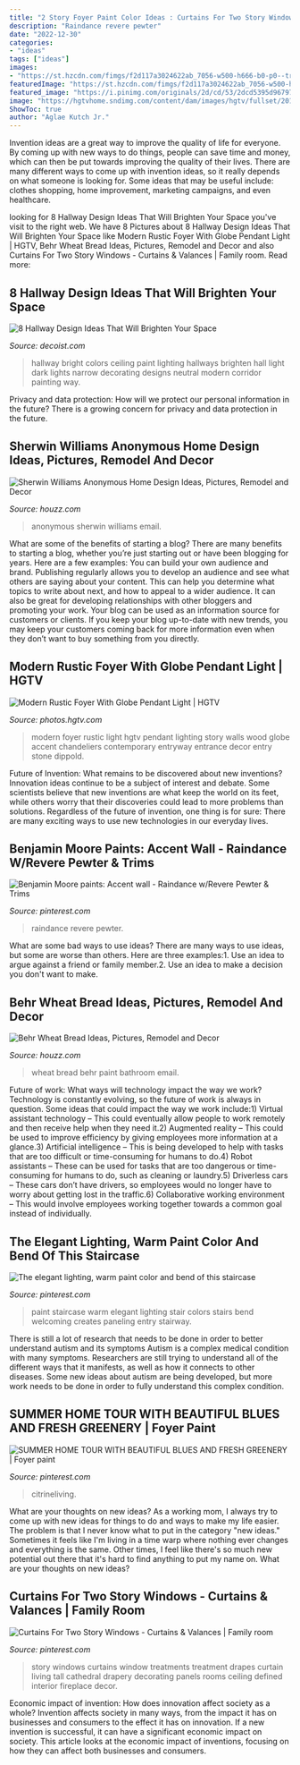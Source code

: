 ```yaml
---
title: "2 Story Foyer Paint Color Ideas : Curtains For Two Story Windows"
description: "Raindance revere pewter"
date: "2022-12-30"
categories:
- "ideas"
tags: ["ideas"]
images:
- "https://st.hzcdn.com/fimgs/f2d117a3024622ab_7056-w500-h666-b0-p0--traditional-bathroom.jpg"
featuredImage: "https://st.hzcdn.com/fimgs/f2d117a3024622ab_7056-w500-h666-b0-p0--traditional-bathroom.jpg"
featured_image: "https://i.pinimg.com/originals/2d/cd/53/2dcd5395d967973c7f2018430243cf96.jpg"
image: "https://hgtvhome.sndimg.com/content/dam/images/hgtv/fullset/2015/4/14/3/Sarah-Dippold_Keck-Keck-Modern-Ranch-Renovation_16.jpg.rend.hgtvcom.616.924.suffix/1429040279058.jpeg"
ShowToc: true
author: "Aglae Kutch Jr."
---
```



Invention ideas are a great way to improve the quality of life for everyone. By coming up with new ways to do things, people can save time and money, which can then be put towards improving the quality of their lives. There are many different ways to come up with invention ideas, so it really depends on what someone is looking for. Some ideas that may be useful include: clothes shopping, home improvement, marketing campaigns, and even healthcare.

	

		
looking for 8 Hallway Design Ideas That Will Brighten Your Space you've visit to the right web. We have 8 Pictures about 8 Hallway Design Ideas That Will Brighten Your Space like Modern Rustic Foyer With Globe Pendant Light | HGTV, Behr Wheat Bread Ideas, Pictures, Remodel and Decor and also Curtains For Two Story Windows - Curtains &amp; Valances | Family room. Read more:
		
    
## 8 Hallway Design Ideas That Will Brighten Your Space

<img loading=lazy src="http://cdn.decoist.com/wp-content/uploads/2012/07/bright-hallway-with-neutral-colors.jpg" onerror="this.onerror=null;this.src='https://tse3.mm.bing.net/th?id=OIP.sa010POWzP6k5v0Hjq7b7gHaLH&amp;pid=15.1';" alt="8 Hallway Design Ideas That Will Brighten Your Space">

_Source: decoist.com_

>hallway bright colors ceiling paint lighting hallways brighten hall light dark lights narrow decorating designs neutral modern corridor painting way. 

	

Privacy and data protection: How will we protect our personal information in the future?
There is a growing concern for privacy and data protection in the future.

    
## Sherwin Williams Anonymous Home Design Ideas, Pictures, Remodel And Decor

<img loading=lazy src="http://st.hzcdn.com/fimgs/ea41ff4a0f8ee9d9_2647-w500-h666-b0-p0--traditional-powder-room.jpg" onerror="this.onerror=null;this.src='https://tse1.mm.bing.net/th?id=OIP.Uo9uwbJVRkZ2T87N5JI9TwHaJ3&amp;pid=15.1';" alt="Sherwin Williams Anonymous Home Design Ideas, Pictures, Remodel and Decor">

_Source: houzz.com_

>anonymous sherwin williams email. 

	

What are some of the benefits of starting a blog?
There are many benefits to starting a blog, whether you’re just starting out or have been blogging for years. Here are a few examples: 
You can build your own audience and brand. 
Publishing regularly allows you to develop an audience and see what others are saying about your content. This can help you determine what topics to write about next, and how to appeal to a wider audience. 
It can also be great for developing relationships with other bloggers and promoting your work. 
Your blog can be used as an information source for customers or clients. If you keep your blog up-to-date with new trends, you may keep your customers coming back for more information even when they don’t want to buy something from you directly.

    
## Modern Rustic Foyer With Globe Pendant Light | HGTV

<img loading=lazy src="https://hgtvhome.sndimg.com/content/dam/images/hgtv/fullset/2015/4/14/3/Sarah-Dippold_Keck-Keck-Modern-Ranch-Renovation_16.jpg.rend.hgtvcom.616.924.suffix/1429040279058.jpeg" onerror="this.onerror=null;this.src='https://tse4.mm.bing.net/th?id=OIP.1MwxfZ8zX3k-U-e8K-sMSwHaLH&amp;pid=15.1';" alt="Modern Rustic Foyer With Globe Pendant Light | HGTV">

_Source: photos.hgtv.com_

>modern foyer rustic light hgtv pendant lighting story walls wood globe accent chandeliers contemporary entryway entrance decor entry stone dippold. 

	

Future of Invention: What remains to be discovered about new inventions?
Innovation ideas continue to be a subject of interest and debate. Some scientists believe that new inventions are what keep the world on its feet, while others worry that their discoveries could lead to more problems than solutions. Regardless of the future of invention, one thing is for sure: There are many exciting ways to use new technologies in our everyday lives.

    
## Benjamin Moore Paints: Accent Wall - Raindance W/Revere Pewter &amp; Trims

<img loading=lazy src="https://i.pinimg.com/736x/05/ad/af/05adaf41e00ffd35f63485cd65d96227.jpg" onerror="this.onerror=null;this.src='https://tse1.mm.bing.net/th?id=OIP.nQlAE2XD3TaoTPY0vZL6dgHaJ3&amp;pid=15.1';" alt="Benjamin Moore paints: Accent wall - Raindance w/Revere Pewter &amp; Trims">

_Source: pinterest.com_

>raindance revere pewter. 

	

What are some bad ways to use ideas?
There are many ways to use ideas, but some are worse than others. Here are three examples:1. Use an idea to argue against a friend or family member.2. Use an idea to make a decision you don't want to make.
    
## Behr Wheat Bread Ideas, Pictures, Remodel And Decor

<img loading=lazy src="https://st.hzcdn.com/fimgs/f2d117a3024622ab_7056-w500-h666-b0-p0--traditional-bathroom.jpg" onerror="this.onerror=null;this.src='https://tse1.mm.bing.net/th?id=OIP.C1ev9XUizV8kacbt7uO-CAHaJ3&amp;pid=15.1';" alt="Behr Wheat Bread Ideas, Pictures, Remodel and Decor">

_Source: houzz.com_

>wheat bread behr paint bathroom email. 

	

Future of work: What ways will technology impact the way we work?
Technology is constantly evolving, so the future of work is always in question. Some ideas that could impact the way we work include:1) Virtual assistant technology – This could eventually allow people to work remotely and then receive help when they need it.2) Augmented reality – This could be used to improve efficiency by giving employees more information at a glance.3) Artificial intelligence – This is being developed to help with tasks that are too difficult or time-consuming for humans to do.4) Robot assistants – These can be used for tasks that are too dangerous or time- consuming for humans to do, such as cleaning or laundry.5) Driverless cars – These cars don’t have drivers, so employees would no longer have to worry about getting lost in the traffic.6) Collaborative working environment – This would involve employees working together towards a common goal instead of individually.

    
## The Elegant Lighting, Warm Paint Color And Bend Of This Staircase

<img loading=lazy src="https://i.pinimg.com/originals/b9/d0/9c/b9d09c9d9bc7a488b0c781168cd4149f.jpg" onerror="this.onerror=null;this.src='https://tse3.mm.bing.net/th?id=OIP.ns5JOVG0Px8IpfIcLDULWQHaKq&amp;pid=15.1';" alt="The elegant lighting, warm paint color and bend of this staircase">

_Source: pinterest.com_

>paint staircase warm elegant lighting stair colors stairs bend welcoming creates paneling entry stairway. 

	

There is still a lot of research that needs to be done in order to better understand autism and its symptoms
Autism is a complex medical condition with many symptoms. Researchers are still trying to understand all of the different ways that it manifests, as well as how it connects to other diseases. Some new ideas about autism are being developed, but more work needs to be done in order to fully understand this complex condition.

    
## SUMMER HOME TOUR WITH BEAUTIFUL BLUES AND FRESH GREENERY | Foyer Paint

<img loading=lazy src="https://i.pinimg.com/originals/cb/9e/ca/cb9eca4ef70711268c761526f7dbc4bc.jpg" onerror="this.onerror=null;this.src='https://tse4.mm.bing.net/th?id=OIP.DmibB4YvOQn2zWo5vnJHeQHaJ8&amp;pid=15.1';" alt="SUMMER HOME TOUR WITH BEAUTIFUL BLUES AND FRESH GREENERY | Foyer paint">

_Source: pinterest.com_

>citrineliving. 

	

What are your thoughts on new ideas?
As a working mom, I always try to come up with new ideas for things to do and ways to make my life easier. The problem is that I never know what to put in the category "new ideas." Sometimes it feels like I'm living in a time warp where nothing ever changes and everything is the same. Other times, I feel like there's so much new potential out there that it's hard to find anything to put my name on. What are your thoughts on new ideas?

    
## Curtains For Two Story Windows - Curtains &amp; Valances | Family Room

<img loading=lazy src="https://i.pinimg.com/originals/2d/cd/53/2dcd5395d967973c7f2018430243cf96.jpg" onerror="this.onerror=null;this.src='https://tse2.mm.bing.net/th?id=OIP.9cuzzqlx61JVacdvl0BeHADMEy&amp;pid=15.1';" alt="Curtains For Two Story Windows - Curtains &amp; Valances | Family room">

_Source: pinterest.com_

>story windows curtains window treatments treatment drapes curtain living tall cathedral drapery decorating panels rooms ceiling defined interior fireplace decor. 

	

Economic impact of invention: How does innovation affect society as a whole?
Invention affects society in many ways, from the impact it has on businesses and consumers to the effect it has on innovation. If a new invention is successful, it can have a significant economic impact on society. This article looks at the economic impact of inventions, focusing on how they can affect both businesses and consumers.

